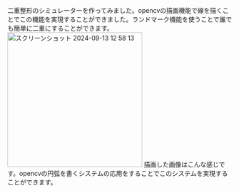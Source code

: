 二重整形のシミュレーターを作ってみました。opencvの描画機能で線を描くことでこの機能を実現することができました。ランドマーク機能を使うことで誰でも簡単に二重にすることができます。
<img width="302" alt="スクリーンショット 2024-09-13 12 58 13" src="https://github.com/user-attachments/assets/68c0a77d-168a-47a4-9bb0-bf2e0cde6e91">
描画した画像はこんな感じです。opencvの円弧を書くシステムの応用をすることでこのシステムを実現することができます。
